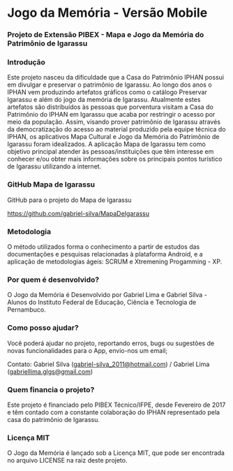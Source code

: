 # Jogo da Memória - Versão Mobile



### Projeto de Extensão PIBEX - Mapa e Jogo da Memória do Patrimônio de Igarassu



### Introdução

  Este projeto nasceu da dificuldade que a Casa do Patrimônio IPHAN possui em divulgar e preservar o patrimônio de Igarassu. Ao longo dos anos o IPHAN vem produzindo artefatos gráficos como o catálogo Preservar Igarassu e além do jogo da memória de Igarassu. Atualmente estes artefatos são distribuídos às pessoas que porventura visitam a Casa do Patrimônio do IPHAN em Igarassu que acaba por restringir o acesso por meio da população.
Assim, visando prover patrimônio de Igarassu através da democratização do acesso ao material produzido pela equipe técnica do IPHAN, os aplicativos Mapa Cultural e Jogo da Memória do Patrimônio de Igarassu foram idealizados.
 A aplicação Mapa de Igarassu tem como objetivo principal atender às pessoas/instituições que têm interesse em conhecer e/ou obter mais informações sobre os principais pontos turístico de Igarassu utilizando a internet.
 
### GitHub Mapa de Igarassu

GitHub para o projeto do Mapa de Igarassu

https://github.com/gabriel-silva/MapaDeIgarassu


### Metodologia

O método utilizados forma o conhecimento a partir de estudos das  documentações e pesquisas relacionadas à plataforma Android, e a aplicação de metodologias ágeis: SCRUM e Xtremening Progamming - XP.

 
### Por quem é desenvolvido?
 
O Jogo da Memória é Desenvolvido por Gabriel Lima e Gabriel Silva - Alunos do Instituto Federal de Educação, Ciência e Tecnologia de Pernambuco.

### Como posso ajudar?

Você poderá ajudar no projeto, reportando erros, bugs ou sugestões de novas funcionalidades para o App, envio-nos um email;

Contato: Gabriel Silva (gabriel-silva_2011@hotmail.com) / Gabriel Lima (gabriellima.glgs@gmail.com) 
 

### Quem financia o projeto?

Este projeto é financiado pelo PIBEX Técnico/IFPE, desde Fevereiro de 2017 e têm contado com a constante colaboração do IPHAN representado pela casa do patrimônio de Igarassu.


### Licença MIT
 
O Jogo da Memória é lançado sob a Licença MIT, que pode ser encontrada no arquivo LICENSE na raiz deste projeto.
